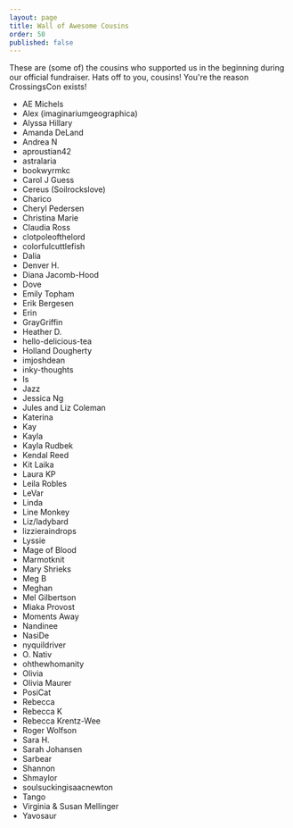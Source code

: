 ```yaml
---
layout: page
title: Wall of Awesome Cousins
order: 50
published: false
---
```


These are (some of) the cousins who supported us in the beginning during our official fundraiser. Hats off to you, cousins! You're the reason CrossingsCon exists!

- AE Michels
- Alex (imaginariumgeographica)
- Alyssa Hillary
- Amanda DeLand
- Andrea N
- aproustian42
- astralaria
- bookwyrmkc
- Carol J Guess
- Cereus (Soilrockslove)
- Charico
- Cheryl Pedersen
- Christina Marie
- Claudia Ross
- clotpoleofthelord
- colorfulcuttlefish
- Dalia
- Denver H.
- Diana Jacomb-Hood
- Dove
- Emily Topham
- Erik Bergesen
- Erin
- GrayGriffin
- Heather D.
- hello-delicious-tea
- Holland Dougherty
- imjoshdean
- inky-thoughts
- Is
- Jazz
- Jessica Ng
- Jules and Liz Coleman
- Katerina
- Kay
- Kayla
- Kayla Rudbek
- Kendal Reed
- Kit Laika
- Laura KP
- Leila Robles
- LeVar
- Linda
- Line Monkey
- Liz/ladybard
- lizzieraindrops
- Lyssie
- Mage of Blood
- Marmotknit
- Mary Shrieks
- Meg B
- Meghan
- Mel Gilbertson
- Miaka Provost
- Moments Away
- Nandinee
- NasiDe
- nyquildriver
- O. Nativ
- ohthewhomanity
- Olivia
- Olivia Maurer
- PosiCat
- Rebecca
- Rebecca K
- Rebecca Krentz-Wee
- Roger Wolfson
- Sara H.
- Sarah Johansen
- Sarbear
- Shannon
- Shmaylor
- soulsuckingisaacnewton
- Tango
- Virginia & Susan Mellinger
- Yavosaur
